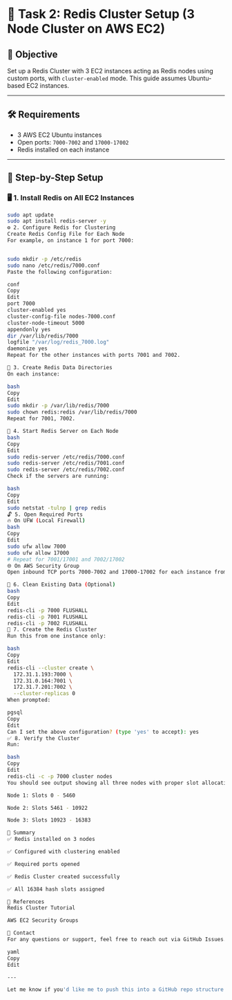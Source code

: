 # 🚀 Task 2: Redis Cluster Setup (3 Node Cluster on AWS EC2)

## 📌 Objective
Set up a Redis Cluster with 3 EC2 instances acting as Redis nodes using custom ports, with `cluster-enabled` mode. This guide assumes Ubuntu-based EC2 instances.

---

## 🛠️ Requirements

- 3 AWS EC2 Ubuntu instances
- Open ports: `7000-7002` and `17000-17002`
- Redis installed on each instance

---

## 🧩 Step-by-Step Setup

### 🖥️ 1. Install Redis on All EC2 Instances
```bash
sudo apt update
sudo apt install redis-server -y
⚙️ 2. Configure Redis for Clustering
Create Redis Config File for Each Node
For example, on instance 1 for port 7000:


sudo mkdir -p /etc/redis
sudo nano /etc/redis/7000.conf
Paste the following configuration:

conf
Copy
Edit
port 7000
cluster-enabled yes
cluster-config-file nodes-7000.conf
cluster-node-timeout 5000
appendonly yes
dir /var/lib/redis/7000
logfile "/var/log/redis_7000.log"
daemonize yes
Repeat for the other instances with ports 7001 and 7002.

📁 3. Create Redis Data Directories
On each instance:

bash
Copy
Edit
sudo mkdir -p /var/lib/redis/7000
sudo chown redis:redis /var/lib/redis/7000
Repeat for 7001, 7002.

🚀 4. Start Redis Server on Each Node
bash
Copy
Edit
sudo redis-server /etc/redis/7000.conf
sudo redis-server /etc/redis/7001.conf
sudo redis-server /etc/redis/7002.conf
Check if the servers are running:

bash
Copy
Edit
sudo netstat -tulnp | grep redis
🔓 5. Open Required Ports
🔥 On UFW (Local Firewall)
bash
Copy
Edit
sudo ufw allow 7000
sudo ufw allow 17000
# Repeat for 7001/17001 and 7002/17002
🌐 On AWS Security Group
Open inbound TCP ports 7000-7002 and 17000-17002 for each instance from other cluster members.

🧹 6. Clean Existing Data (Optional)
bash
Copy
Edit
redis-cli -p 7000 FLUSHALL
redis-cli -p 7001 FLUSHALL
redis-cli -p 7002 FLUSHALL
🧱 7. Create the Redis Cluster
Run this from one instance only:

bash
Copy
Edit
redis-cli --cluster create \
  172.31.1.193:7000 \
  172.31.0.164:7001 \
  172.31.7.201:7002 \
  --cluster-replicas 0
When prompted:

pgsql
Copy
Edit
Can I set the above configuration? (type 'yes' to accept): yes
✅ 8. Verify the Cluster
Run:

bash
Copy
Edit
redis-cli -c -p 7000 cluster nodes
You should see output showing all three nodes with proper slot allocation:

Node 1: Slots 0 - 5460

Node 2: Slots 5461 - 10922

Node 3: Slots 10923 - 16383

📝 Summary
✅ Redis installed on 3 nodes

✅ Configured with clustering enabled

✅ Required ports opened

✅ Redis Cluster created successfully

✅ All 16384 hash slots assigned

📎 References
Redis Cluster Tutorial

AWS EC2 Security Groups

📧 Contact
For any questions or support, feel free to reach out via GitHub Issues.

yaml
Copy
Edit

---

Let me know if you'd like me to push this into a GitHub repo structure or generate a downloadable versio
